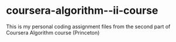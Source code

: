 # coursera-algorithm--ii-course
This is my personal coding assignment files from the second part of Coursera Algorithm course (Princeton)
